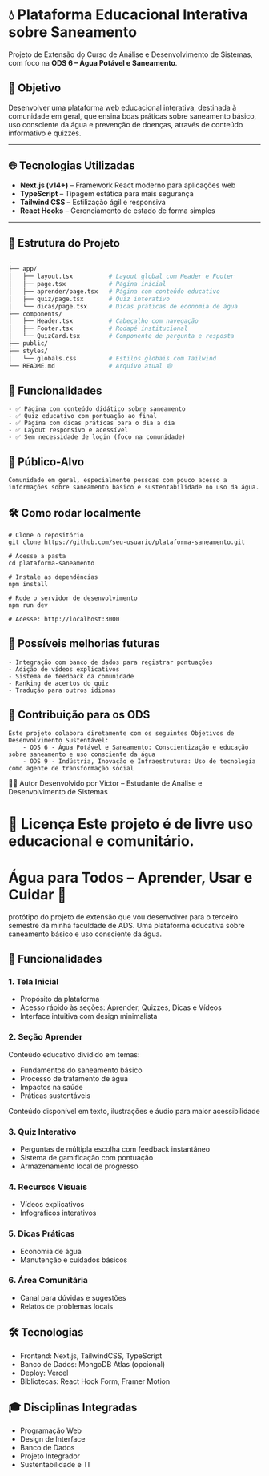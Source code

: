 # 💧 Plataforma Educacional Interativa sobre Saneamento

Projeto de Extensão do Curso de Análise e Desenvolvimento de Sistemas, com foco na **ODS 6 – Água Potável e Saneamento**.

## 🎯 Objetivo

Desenvolver uma plataforma web educacional interativa, destinada à comunidade em geral, que ensina boas práticas sobre saneamento básico, uso consciente da água e prevenção de doenças, através de conteúdo informativo e quizzes.

---

## 🌐 Tecnologias Utilizadas

- **Next.js (v14+)** – Framework React moderno para aplicações web
- **TypeScript** – Tipagem estática para mais segurança
- **Tailwind CSS** – Estilização ágil e responsiva
- **React Hooks** – Gerenciamento de estado de forma simples
---

## 📁 Estrutura do Projeto

```bash
.
├── app/
│   ├── layout.tsx          # Layout global com Header e Footer
│   ├── page.tsx            # Página inicial
│   ├── aprender/page.tsx   # Página com conteúdo educativo
│   ├── quiz/page.tsx       # Quiz interativo
│   └── dicas/page.tsx      # Dicas práticas de economia de água
├── components/
│   ├── Header.tsx          # Cabeçalho com navegação
│   ├── Footer.tsx          # Rodapé institucional
│   └── QuizCard.tsx        # Componente de pergunta e resposta
├── public/
├── styles/
│   └── globals.css         # Estilos globais com Tailwind
└── README.md               # Arquivo atual 😄
```

## 🧠 Funcionalidades

    - ✅ Página com conteúdo didático sobre saneamento
    - ✅ Quiz educativo com pontuação ao final
    - ✅ Página com dicas práticas para o dia a dia
    - ✅ Layout responsivo e acessível
    - ✅ Sem necessidade de login (foco na comunidade)

## 👥 Público-Alvo
    Comunidade em geral, especialmente pessoas com pouco acesso a informações sobre saneamento básico e sustentabilidade no uso da água.

## 🛠️ Como rodar localmente

```
# Clone o repositório
git clone https://github.com/seu-usuario/plataforma-saneamento.git

# Acesse a pasta
cd plataforma-saneamento

# Instale as dependências
npm install

# Rode o servidor de desenvolvimento
npm run dev

# Acesse: http://localhost:3000

```

## 🔧 Possíveis melhorias futuras

    - Integração com banco de dados para registrar pontuações
    - Adição de vídeos explicativos
    - Sistema de feedback da comunidade
    - Ranking de acertos do quiz
    - Tradução para outros idiomas

## 🌱 Contribuição para os ODS

    Este projeto colabora diretamente com os seguintes Objetivos de Desenvolvimento Sustentável:
        - ODS 6 - Água Potável e Saneamento: Conscientização e educação sobre saneamento e uso consciente da água
        - ODS 9 - Indústria, Inovação e Infraestrutura: Uso de tecnologia como agente de transformação social

👨‍💻 Autor
Desenvolvido por Victor – Estudante de Análise e Desenvolvimento de Sistemas

📜 Licença
Este projeto é de livre uso educacional e comunitário.
=======
# Água para Todos – Aprender, Usar e Cuidar 🌊

protótipo do projeto de extensão que vou desenvolver para o terceiro semestre da minha faculdade de ADS. Uma plataforma educativa sobre saneamento básico e uso consciente da água.

## 🎯 Funcionalidades

### 1. Tela Inicial

- Propósito da plataforma
- Acesso rápido às seções: Aprender, Quizzes, Dicas e Vídeos
- Interface intuitiva com design minimalista

### 2. Seção Aprender

Conteúdo educativo dividido em temas:

- Fundamentos do saneamento básico
- Processo de tratamento de água
- Impactos na saúde
- Práticas sustentáveis

Conteúdo disponível em texto, ilustrações e áudio para maior acessibilidade

### 3. Quiz Interativo

- Perguntas de múltipla escolha com feedback instantâneo
- Sistema de gamificação com pontuação
- Armazenamento local de progresso

### 4. Recursos Visuais

- Vídeos explicativos
- Infográficos interativos

### 5. Dicas Práticas

- Economia de água
- Manutenção e cuidados básicos

### 6. Área Comunitária

- Canal para dúvidas e sugestões
- Relatos de problemas locais

## 🛠️ Tecnologias

- Frontend: Next.js, TailwindCSS, TypeScript
- Banco de Dados: MongoDB Atlas (opcional)
- Deploy: Vercel
- Bibliotecas: React Hook Form, Framer Motion

## 🎓 Disciplinas Integradas

- Programação Web
- Design de Interface
- Banco de Dados
- Projeto Integrador
- Sustentabilidade e TI

